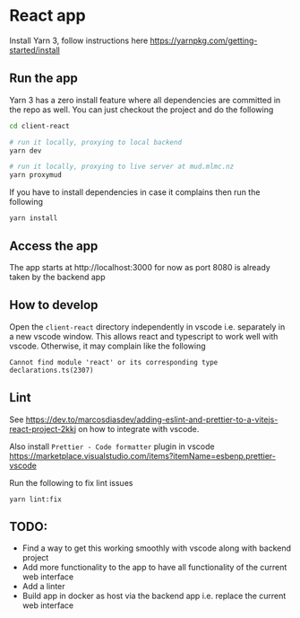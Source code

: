 # React app

Install Yarn 3, follow instructions here https://yarnpkg.com/getting-started/install

## Run the app

Yarn 3 has a zero install feature where all dependencies are committed in the repo as well.
You can just checkout the project and do the following

```bash
cd client-react

# run it locally, proxying to local backend
yarn dev

# run it locally, proxying to live server at mud.mlmc.nz
yarn proxymud
```

If you have to install dependencies in case it complains then run the following

```
yarn install
```

## Access the app

The app starts at http://localhost:3000 for now as port 8080 is already taken by the backend app

## How to develop

Open the `client-react` directory independently in vscode i.e. separately in a new vscode window. This allows react and typescript to work well with vscode. Otherwise, it may complain like the following

```
Cannot find module 'react' or its corresponding type declarations.ts(2307)
```

## Lint

See https://dev.to/marcosdiasdev/adding-eslint-and-prettier-to-a-vitejs-react-project-2kkj on how to integrate with vscode.

Also install `Prettier - Code formatter` plugin in vscode https://marketplace.visualstudio.com/items?itemName=esbenp.prettier-vscode

Run the following to fix lint issues

```
yarn lint:fix
```

## TODO:

- Find a way to get this working smoothly with vscode along with backend project
- Add more functionality to the app to have all functionality of the current web interface
- Add a linter
- Build app in docker as host via the backend app i.e. replace the current web interface
